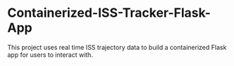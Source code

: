 # Containerized-ISS-Tracker-Flask-App
This project uses real time ISS trajectory data to build a containerized Flask app for users to interact with.  
